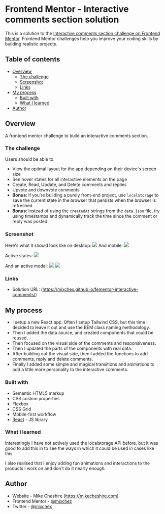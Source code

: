 # Frontend Mentor - Interactive comments section solution

This is a solution to the [Interactive comments section challenge on Frontend Mentor](https://www.frontendmentor.io/challenges/interactive-comments-section-iG1RugEG9). Frontend Mentor challenges help you improve your coding skills by building realistic projects.

## Table of contents

- [Overview](#overview)
  - [The challenge](#the-challenge)
  - [Screenshot](#screenshot)
  - [Links](#links)
- [My process](#my-process)
  - [Built with](#built-with)
  - [What I learned](#what-i-learned)
- [Author](#author)

## Overview

A frontend mentor challenge to build an interactive comments section.

### The challenge

Users should be able to:

- View the optimal layout for the app depending on their device's screen size
- See hover states for all interactive elements on the page
- Create, Read, Update, and Delete comments and replies
- Upvote and downvote comments
- **Bonus**: If you're building a purely front-end project, use `localStorage` to save the current state in the browser that persists when the browser is refreshed.
- **Bonus**: Instead of using the `createdAt` strings from the `data.json` file, try using timestamps and dynamically track the time since the comment or reply was posted.

### Screenshot

Here's what it should look like on desktop:
![](./design/desktop-design.jpg)
And mobile:
![](./design/mobile-design.jpg)

Active states:
![](./design/active-states.jpg)

And an active modal:
![](./design/desktop-modal.jpg.jpg)
![](./design/mobile-modal.jpg)

### Links

- Solution URL: (https://mixchex.github.io/fementor-interactive-comments/)

## My process

- I setup a new React app. Often I setup Tailwind CSS, but this time I decided to leave it out and use the BEM class naming methodology.
- Then I added the data source, and created components that could be reused.
- Then focused on the visual side of the comments and responsiveness.
- Then I updated the parts of the components with real data.
- After building out the visual side, then I added the functions to add comments, reply and delete comments.
- Finally I added some simple and magical transitions and animations to add a little more personality to the interactive comments.

### Built with

- Semantic HTML5 markup
- CSS custom properties
- Flexbox
- CSS Grid
- Mobile-first workflow
- [React](https://reactjs.org/) - JS library

### What I learned

Interestingly I have not actively used the localstorage API before, but it was good to add this in to see the ways in which it could be used in cases like this.

I also realised that I enjoy adding fun animations and interactions to the products I work on and don't do it nearly enough.

## Author

- Website - Mike Cheshire (https://mikecheshire.com)
- Frontend Mentor - [@mixchez](https://www.frontendmentor.io/profile/mixchex)
- Twitter - [@mixchex](https://www.twitter.com/mixchex)
